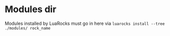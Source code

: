 # Modules dir
Modules installed by LuaRocks must go in here via
`luarocks install --tree ./modules/ rock_name`
